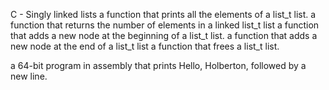  C - Singly linked lists
a function that prints all the elements of a list_t list.
a function that returns the number of elements in a linked list_t list
a function that adds a new node at the beginning of a list_t list.
 a function that adds a new node at the end of a list_t list
a function that frees a list_t list.

 a 64-bit program in assembly that prints Hello, Holberton, followed by a new line.


